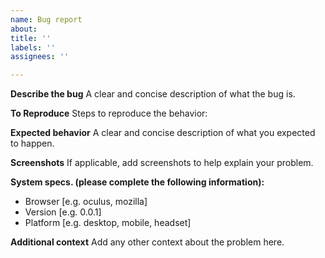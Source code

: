 ```yaml
---
name: Bug report
about: 
title: ''
labels: ''
assignees: ''

---
```


**Describe the bug**
A clear and concise description of what the bug is.

**To Reproduce**
Steps to reproduce the behavior:

**Expected behavior**
A clear and concise description of what you expected to happen.

**Screenshots**
If applicable, add screenshots to help explain your problem.

**System specs. (please complete the following information):**
 - Browser [e.g. oculus, mozilla]
 - Version [e.g. 0.0.1]
 - Platform [e.g. desktop, mobile, headset]

**Additional context**
Add any other context about the problem here.
